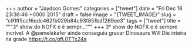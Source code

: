
+++
author = "Jaydson Gomes"
categories = ["tweet"]
date = "Fri Dec 18 23:36:46 +0000 2015"
draft = false
image = "{TWEET_IMAGE}"
slug = "c91ff5cc16edc462fb029b84c93f851bdf269ee3"
tags = ["tweet"]
title = """3° show do NOFX e é sempr..."""
+++
3° show do NOFX e é sempre incrível. A @pamelakafer ainda conseguiu gravar Dinosaurs Will Die inteira na grade https://t.co/qfL0TTx24a

